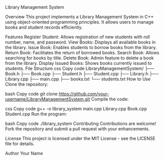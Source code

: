Library Management System

Overview
This project implements a Library Management System in C++ using object-oriented programming principles. It allows users to manage books and student records efficiently.

Features
Register Student: Allows registration of new students with roll number, name, and password.
View Books: Displays all available books in the library.
Issue Book: Enables students to borrow books from the library.
Return Book: Facilitates the return of borrowed books.
Search Book: Allows searching for books by title.
Delete Book: Admin feature to delete a book from the library.
Display Issued Books: Shows books currently issued to students.
File Structure
css
Copy code
LibraryManagementSystem/
├── Book.h
├── Book.cpp
├── Student.h
├── Student.cpp
├── Library.h
├── Library.cpp
├── main.cpp
├── books.txt
└── students.txt
How to Use
Clone the repository:

bash
Copy code
git clone https://github.com/your-username/LibraryManagementSystem.git
Compile the code:

css
Copy code
g++ -o library_system main.cpp Library.cpp Book.cpp Student.cpp
Run the program:

bash
Copy code
./library_system
Contributing
Contributions are welcome! Fork the repository and submit a pull request with your enhancements.

License
This project is licensed under the MIT License - see the LICENSE file for details.

Author
Your Name

